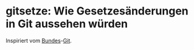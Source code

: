 # gitsetze: Wie Gesetzesänderungen in Git aussehen würden

Inspiriert vom [Bundes](https://twitter.com/bundesgit)-[Git](https://github.com/bundestag/gesetze).
